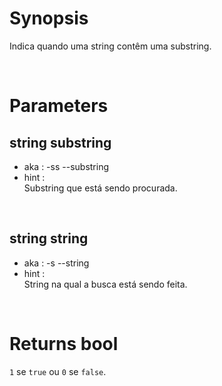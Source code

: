 # Synopsis

Indica quando uma string contêm uma substring.



&nbsp;

# Parameters

## string substring

- aka       : -ss --substring
- hint      :  
  Substring que está sendo procurada.

&nbsp;


## string string

- aka       : -s --string
- hint      :  
  String na qual a busca está sendo feita.



&nbsp;

# Returns bool

`1` se `true` ou `0` se `false`.